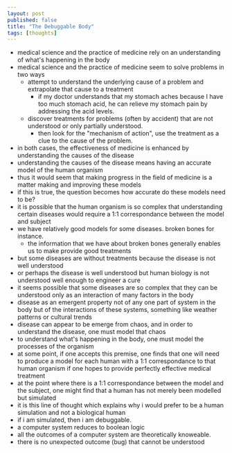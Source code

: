 ```yaml
---
layout: post
published: false
title: "The Debuggable Body"
tags: [thoughts]
---
```


- medical science and the practice of medicine rely on an understanding of what's
  happening in the body
- medical science and the practice of medicine seem to solve problems in two ways
  - attempt to understand the underlying cause of a problem and extrapolate that
    cause to a treatment
    - if my doctor understands that my stomach aches because I have too much
      stomach acid, he can relieve my stomach pain by addressing the acid levels.
  - discover treatments for problems (often by accident) that are not 
    understood or only partially understood.
    - then look for the "mechanism of action", use the treatment as a clue to 
      the cause of the problem.
- in both cases, the effectiveness of medicine is enhanced by understanding 
  the causes of the disease
- understanding the causes of the disease means having an accurate model of the 
  human organism
- thus it would seem that making progress in the field of medicine is a matter
  making and improving these models
- if this is true, the question becomes how accurate do these models need to be?
- it is possible that the human organism is so complex that understanding certain
  diseases would require a 1:1 correspondance between the model and subject
- we have relatively good models for some diseases. broken bones for instance.
  - the information that we have about broken bones generally enables us to make
    provide good treatments
- but some diseases are without treatments because the disease is not well 
  understood
- or perhaps the disease is well understood but human biology is not understood
  well enough to engineer a cure
- it seems possible that some diseases are so complex that they can be 
  understood only as an interaction of many factors in the body
- disease as an emergent property not of any one part of system in the body but
  of the interactions of these systems, something like weather patterns or 
  cultural trends
- disease can appear to be emerge from chaos, and in order to understand the
  disease, one must model that chaos
- to understand what's happening in the body, one must model the processes of 
  the organism
- at some point, if one accepts this premise, one finds that one will need to 
  produce a model for each human with a 1:1 correspondance to that human 
  organism if one hopes to provide perfectly effective medical treatment
- at the point where there is a 1:1 correspondance between the model and the 
  subject, one might find that a human has not merely been modelled but simulated
- it is this line of thought which explains why i would prefer to be a human
  simulation and not a biological human
- if i am simulated, then i am debuggable.
- a computer system reduces to boolean logic
- all the outcomes of a computer system are theoretically knoweable.
- there is no unexpected outcome (bug) that cannot be understood
